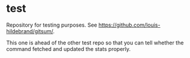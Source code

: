 # test
Repository for testing purposes. See https://github.com/louis-hildebrand/gitsum/.

This one is ahead of the other test repo so that you can tell whether the command fetched and updated the stats properly.






